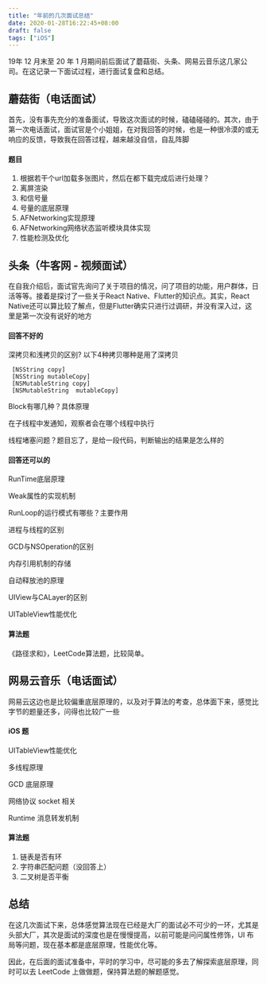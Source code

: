 ```yaml
---
title: "年前的几次面试总结"
date: 2020-01-28T16:22:45+08:00
draft: false
tags: ["iOS"]
---
```


19年 12 月末至 20 年 1 月期间前后面试了蘑菇街、头条、网易云音乐这几家公司。在这记录一下面试过程，进行面试复盘和总结。

## 蘑菇街（电话面试）

首先，没有事先充分的准备面试，导致这次面试的时候，磕磕碰碰的。其次，由于第一次电话面试，面试官是个小姐姐，在对我回答的时候，也是一种很冷漠的或无响应的反馈，导致我在回答过程，越来越没自信，自乱阵脚

#### 题目

1. 根据若干个url加载多张图片，然后在都下载完成后进行处理？
2. 离屏渲染
3. 和信号量
4. 号量的底层原理
5. AFNetworking实现原理
6. AFNetworking网络状态监听模块具体实现
7. 性能检测及优化



## 头条（牛客网 - 视频面试）

在自我介绍后，面试官先询问了关于项目的情况，问了项目的功能，用户群体，日活等等。接着是探讨了一些关于React Native、Flutter的知识点。其实，React Native还可以算比较了解点，但是Flutter确实只进行过调研，并没有深入过，这里是第一次没有说好的地方

#### 回答不好的

深拷贝和浅拷贝的区别? 以下4种拷贝哪种是用了深拷贝

```objc
 [NSString copy] 
 [NSString mutableCopy] 
 [NSMutableString copy] 
 [NSMutableString  mutableCopy]
```

Block有哪几种？具体原理

在子线程中发通知，观察者会在哪个线程中执行

线程堵塞问题？题目忘了，是给一段代码，判断输出的结果是怎么样的



#### 回答还可以的

RunTime底层原理 

Weak属性的实现机制 

RunLoop的运行模式有哪些？主要作用 

进程与线程的区别 

GCD与NSOperation的区别 

内存引用机制的存储 

自动释放池的原理 

UIView与CALayer的区别 

UITableView性能优化



#### 算法题

《路径求和》，LeetCode算法题，比较简单。



## 网易云音乐（电话面试）

网易云这边也是比较偏重底层原理的，以及对于算法的考查，总体面下来，感觉比字节的题量还多，问得也比较广一些

#### iOS 题

UITableView性能优化

多线程原理

GCD 底层原理

网络协议 socket 相关

Runtime 消息转发机制

#### 算法题

1. 链表是否有环
2. 字符串匹配问题（没回答上）
3. 二叉树是否平衡



## 总结

在这几次面试下来，总体感觉算法现在已经是大厂的面试必不可少的一环，尤其是头部大厂，其次是面试的深度也是在慢慢提高，以前可能是问问属性修饰，UI 布局等问题，现在基本都是底层原理，性能优化等。

因此，在后面的面试准备中，平时的学习中，尽可能的多去了解探索底层原理，同时可以去 LeetCode 上做做题，保持算法题的解题感觉。

